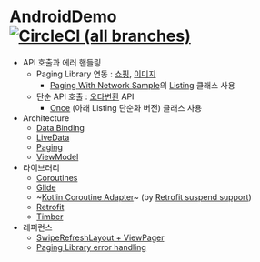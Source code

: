 # AndroidDemo [![CircleCI (all branches)](https://img.shields.io/circleci/project/github/x1210x/AndroidDemo.svg)](https://circleci.com/gh/x1210x/AndroidDemo)
* API 호출과 에러 핸들링
  * Paging Library 연동 : [쇼핑](https://developers.naver.com/docs/search/shopping/), [이미지](https://developers.naver.com/docs/search/image/)
    * [Paging With Network Sample](https://github.com/android/architecture-components-samples/tree/master/PagingWithNetworkSample)의 [Listing](https://github.com/android/architecture-components-samples/blob/master/PagingWithNetworkSample/lib/src/main/java/com/android/example/paging/pagingwithnetwork/reddit/repository/Listing.kt) 클래스 사용
  * 단순 API 호출 : [오타변환](https://developers.naver.com/docs/search/errata/) API
    * [Once](https://github.com/x1210x/AndroidDemo/blob/master/app/src/main/java/ssun/pe/kr/androiddemo/presentation/Once.kt) (아래 Listing 단순화 버전) 클래스 사용
* Architecture
  * [Data Binding](https://developer.android.com/topic/libraries/data-binding/)
  * [LiveData](https://developer.android.com/topic/libraries/architecture/livedata)
  * [Paging](https://developer.android.com/topic/libraries/architecture/paging/)
  * [ViewModel](https://developer.android.com/topic/libraries/architecture/viewmodel)
* 라이브러리
  * [Coroutines](https://kotlinlang.org/docs/reference/coroutines.html)
  * [Glide](https://github.com/bumptech/glide)
  * ~[Kotlin Coroutine Adapter](https://github.com/JakeWharton/retrofit2-kotlin-coroutines-adapter)~ (by [Retrofit suspend support](https://github.com/square/retrofit/blob/master/CHANGELOG.md#version-260-2019-06-05))
  * [Retrofit](https://github.com/square/retrofit)
  * [Timber](https://github.com/JakeWharton/timber)
* 레퍼런스
  * [SwipeRefreshLayout + ViewPager](https://stackoverflow.com/questions/25978462/swiperefreshlayout-viewpager-limit-horizontal-scroll-only)
  * [Paging Library error handling](https://github.com/android/architecture-components-samples/tree/master/PagingWithNetworkSample)